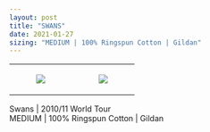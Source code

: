 ```yaml
---
layout: post
title: "SWANS"
date: 2021-01-27
sizing: "MEDIUM | 100% Ringspun Cotton | Gildan"
---
```




<table style="width:100%;"><tr><td style="vertical-align:top;">
      <figure class="tmblr-full" data-orig-height="2048" data-orig-width="1365" data-orig-src="https://concertshirts.netlify.app/shirts/0108/0108-01.jpg"><img src="https://64.media.tumblr.com/21c35e90ddc924149fbf0dde411273c4/a8ac06430e644e49-d8/s540x810/5e5276522021fe929b8bf3819b8271f7e6ed5365.jpg" data-orig-height="2048" data-orig-width="1365" data-orig-src="https://concertshirts.netlify.app/shirts/0108/0108-01.jpg"/></figure></td>
    <td style="vertical-align:top;">
      <figure class="tmblr-full" data-orig-height="2048" data-orig-width="1365" data-orig-src="https://concertshirts.netlify.app/shirts/0108/0108-02.jpg"><img src="https://64.media.tumblr.com/ad5b329f282e2719eee17db40dcdd29e/a8ac06430e644e49-10/s540x810/bb7d305155a11a69e528cfda52f780b362471d8e.jpg" data-orig-height="2048" data-orig-width="1365" data-orig-src="https://concertshirts.netlify.app/shirts/0108/0108-02.jpg"/></figure></td>
  </tr></table><p>
  Swans | 2010/11 World Tour<br/>MEDIUM | 100% Ringspun Cotton | Gildan
</p>
